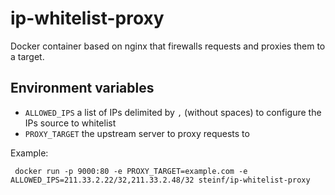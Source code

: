 ip-whitelist-proxy
==================

Docker container based on nginx that firewalls requests and proxies them to a target.

## Environment variables

- `ALLOWED_IPS` a list of IPs delimited by `,` (without spaces) to configure the IPs source to whitelist
- `PROXY_TARGET` the upstream server to proxy requests to

Example:

     docker run -p 9000:80 -e PROXY_TARGET=example.com -e ALLOWED_IPS=211.33.2.22/32,211.33.2.48/32 steinf/ip-whitelist-proxy
